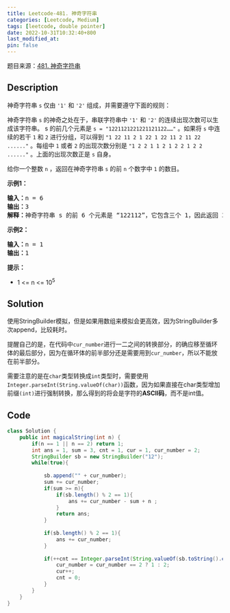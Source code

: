 ```yaml
---
title: Leetcode-481. 神奇字符串
categories: [Leetcode, Medium]
tags: [leetcode, double pointer]
date: 2022-10-31T10:32:40+800
last_modified_at: 
pin: false
---
```


题目来源：[481. 神奇字符串](https://leetcode.cn/problems/magical-string/)

## Description

神奇字符串 `s` 仅由 `'1'` 和 `'2'` 组成，并需要遵守下面的规则：

神奇字符串 `s` 的神奇之处在于，串联字符串中 `'1'` 和 `'2'` 的连续出现次数可以生成该字符串。
s 的前几个元素是 `s = "1221121221221121122……"` 。如果将 `s` 中连续的若干 `1` 和 `2` 进行分组，可以得到 `"1 22 11 2 1 22 1 22 11 2 11 22 ......"` 。每组中 `1` 或者 `2` 的出现次数分别是 `"1 2 2 1 1 2 1 2 2 1 2 2 ......"` 。上面的出现次数正是 `s` 自身。

给你一个整数 `n` ，返回在神奇字符串 `s` 的前 `n` 个数字中 `1` 的数目。


**示例1：**

<pre>
<strong>输入：</strong>n = 6
<strong>输出：</strong>3
<strong>解释：</strong>神奇字符串 s 的前 6 个元素是 “122112”，它包含三个 1，因此返回 3 。
</pre>

**示例2：**

<pre>
<strong>输入：</strong>n = 1
<strong>输出：</strong>1
</pre>

**提示：**

- 1 <= n <= 10<sup>5</sup>


## Solution

使用StringBuilder模拟，但是如果用数组来模拟会更高效，因为StringBuilder多次append，比较耗时。

提醒自己的是，在代码中`cur_number`进行一二之间的转换部分，的确应移至循环体的最后部分，因为在循环体的前半部分还是需要用到`cur_number`，所以不能放在前半部分。

需要注意的是在`char`类型转换成`int`类型时，需要使用`Integer.parseInt(String.valueOf(char))`函数，因为如果直接在char类型增加前缀`(int)`进行强制转换，那么得到的将会是字符的**ASCII码**，而不是int值。



## Code
```java
class Solution {
    public int magicalString(int n) {
        if(n == 1 || n == 2) return 1;
        int ans = 1, sum = 3, cnt = 1, cur = 1, cur_number = 2;
        StringBuilder sb = new StringBuilder("12");
        while(true){
            
            sb.append("" + cur_number);
            sum += cur_number;
            if(sum >= n){
                if(sb.length() % 2 == 1){
                    ans += cur_number - sum + n ;
                }
                return ans;
            }
            
            if(sb.length() % 2 == 1){
                ans += cur_number;
            }
                
            if(++cnt == Integer.parseInt(String.valueOf(sb.toString().charAt(cur)))){
                cur_number = cur_number == 2 ? 1 : 2;
                cur++;
                cnt = 0;
            }
        }
    }
}
```
